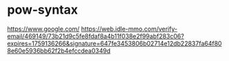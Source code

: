 # pow-syntax
https://www.google.com/
https://web.idle-mmo.com/verify-email/469149/73b21d9c5fe8fdaf8a4b11f038e2f99abf283c06?expires=1759136266&signature=647fe3453806b02714e12db22837fa64f808e60e5936bb62f2b4efccdea0349d
